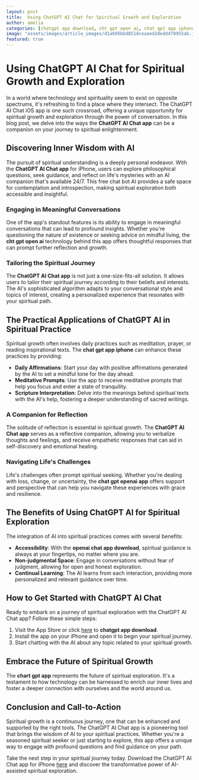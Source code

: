 ```yaml
---
layout: post
title:  Using ChatGPT AI Chat for Spiritual Growth and Exploration
author: amelia
categories: [chatgpt app download, cht gpt open ai, chat gpt app iphone, chart gpt app, free chat bot ai, chat gpt openai app, openai chat app download]
image: "assets/images/article_images/d1a695bbd851dceaaed2dedd470955ab.jpg"
featured: true
---
```


# Using ChatGPT AI Chat for Spiritual Growth and Exploration

In a world where technology and spirituality seem to exist on opposite spectrums, it's refreshing to find a place where they intersect. The ChatGPT AI Chat iOS app is one such crossroad, offering a unique opportunity for spiritual growth and exploration through the power of conversation. In this blog post, we delve into the ways the **ChatGPT AI Chat app** can be a companion on your journey to spiritual enlightenment.

## Discovering Inner Wisdom with AI

The pursuit of spiritual understanding is a deeply personal endeavor. With the **ChatGPT AI Chat app** for iPhone, users can explore philosophical questions, seek guidance, and reflect on life's mysteries with an AI companion that's available 24/7. This free chat bot AI provides a safe space for contemplation and introspection, making spiritual exploration both accessible and insightful.

### Engaging in Meaningful Conversations

One of the app's standout features is its ability to engage in meaningful conversations that can lead to profound insights. Whether you're questioning the nature of existence or seeking advice on mindful living, the **cht gpt open ai** technology behind this app offers thoughtful responses that can prompt further reflection and growth.

### Tailoring the Spiritual Journey

The **ChatGPT AI Chat app** is not just a one-size-fits-all solution. It allows users to tailor their spiritual journey according to their beliefs and interests. The AI's sophisticated algorithm adapts to your conversational style and topics of interest, creating a personalized experience that resonates with your spiritual path.

## The Practical Applications of ChatGPT AI in Spiritual Practice

Spiritual growth often involves daily practices such as meditation, prayer, or reading inspirational texts. The **chat gpt app iphone** can enhance these practices by providing:

- **Daily Affirmations**: Start your day with positive affirmations generated by the AI to set a mindful tone for the day ahead.
- **Meditative Prompts**: Use the app to receive meditative prompts that help you focus and enter a state of tranquility.
- **Scripture Interpretation**: Delve into the meanings behind spiritual texts with the AI's help, fostering a deeper understanding of sacred writings.

### A Companion for Reflection

The solitude of reflection is essential in spiritual growth. The **ChatGPT AI Chat app** serves as a reflective companion, allowing you to verbalize thoughts and feelings, and receive empathetic responses that can aid in self-discovery and emotional healing.

### Navigating Life's Challenges

Life's challenges often prompt spiritual seeking. Whether you're dealing with loss, change, or uncertainty, the **chat gpt openai app** offers support and perspective that can help you navigate these experiences with grace and resilience.

## The Benefits of Using ChatGPT AI for Spiritual Exploration

The integration of AI into spiritual practices comes with several benefits:

- **Accessibility**: With the **openai chat app download**, spiritual guidance is always at your fingertips, no matter where you are.
- **Non-judgmental Space**: Engage in conversations without fear of judgment, allowing for open and honest exploration.
- **Continual Learning**: The AI learns from each interaction, providing more personalized and relevant guidance over time.

## How to Get Started with ChatGPT AI Chat

Ready to embark on a journey of spiritual exploration with the ChatGPT AI Chat app? Follow these simple steps:

1. Visit the App Store or click [here](https://apps.apple.com/us/app/ai-ask-chat-with-ai-bots/id6472484891) to **chatgpt app download**.
2. Install the app on your iPhone and open it to begin your spiritual journey.
3. Start chatting with the AI about any topic related to your spiritual growth.

## Embrace the Future of Spiritual Growth

The **chart gpt app** represents the future of spiritual exploration. It's a testament to how technology can be harnessed to enrich our inner lives and foster a deeper connection with ourselves and the world around us.

## Conclusion and Call-to-Action

Spiritual growth is a continuous journey, one that can be enhanced and supported by the right tools. The ChatGPT AI Chat app is a pioneering tool that brings the wisdom of AI to your spiritual practices. Whether you're a seasoned spiritual seeker or just starting to explore, this app offers a unique way to engage with profound questions and find guidance on your path.

Take the next step in your spiritual journey today. Download the ChatGPT AI Chat app for iPhone [here](https://apps.apple.com/us/app/ai-ask-chat-with-ai-bots/id6472484891) and discover the transformative power of AI-assisted spiritual exploration.